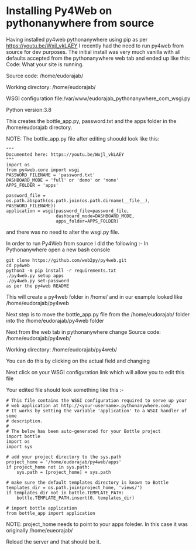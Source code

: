 # Installing Py4Web on pythonanywhere from source

Having installed py4web pythonanywhere using pip as per https://youtu.be/Wxjl_vkLAEY I recently had the need to run py4web from source for dev purposes.
The initial install was very much vanilla with all defaults accepted from the pythonanywhere web tab and ended up like this:
Code:
What your site is running.

Source code:
/home/eudorajab/

Working directory:
/home/eudorajab/

WSGI configuration file:/var/www/eudorajab_pythonanywhere_com_wsgi.py

Python version:3.8

This creates the bottle_app.py, password.txt and the apps folder in the /home/eudorajab directory. 

NOTE: The bottle_app.py file after editing shoould look like this: 
```
"""
Documented here: https://youtu.be/Wxjl_vkLAEY
"""
import os
from py4web.core import wsgi
PASSWORD_FILENAME = 'password.txt'
DASHBOARD_MODE = 'full' or 'demo' or 'none'
APPS_FOLDER = 'apps'

password_file = os.path.abspath(os.path.join(os.path.dirname(__file__), PASSWORD_FILENAME))
application = wsgi(password_file=password_file,
                   dashboard_mode=DASHBOARD_MODE,
                   apps_folder=APPS_FOLDER)

```
and there was no need to alter the wsgi.py file.

In order to run Py4Web from source I did the following :-
In Pythonanywhere open a new bash console
```
git clone https://github.com/web2py/py4web.git
cd py4web
python3 -m pip install -r requirements.txt
./py4web.py setup apps
./py4web.py set-password
as per the py4web README
```
This will create a py4web folder in /home/<username> and in our example looked like /home/eudorajab/py4web
  
Next step is to move the bottle_app.py file from the /home/eudorajab/ folder into the /home/eudorajab/py4web folder

Next from the web tab in pythonanywhere change
Source code:
/home/eudorajab/py4web/

Working directory:
/home/eudorajab/py4web/

You can do this by clicking on the actual field and changing

Next click on your WSGI configuration link which will allow you to edit this file

Your edited file should look something like this :-
```
# This file contains the WSGI configuration required to serve up your
# web application at http://<your-username>.pythonanywhere.com/
# It works by setting the variable 'application' to a WSGI handler of some
# description.
#
# The below has been auto-generated for your Bottle project
import bottle
import os
import sys

# add your project directory to the sys.path
project_home = '/home/eudorajab/py4web/apps'
if project_home not in sys.path:
    sys.path = [project_home] + sys.path

# make sure the default templates directory is known to Bottle
templates_dir = os.path.join(project_home, 'views/')
if templates_dir not in bottle.TEMPLATE_PATH:
    bottle.TEMPLATE_PATH.insert(0, templates_dir)

# import bottle application
from bottle_app import application
```
NOTE: project_home needs to point to your apps foleder. In this case it was originally /home/eueorajab/

Reload the server and that should be it.



